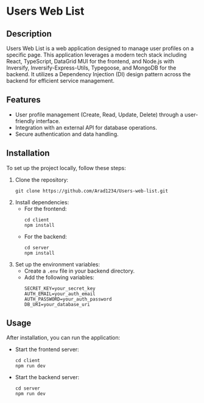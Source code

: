 # Users Web List

## Description

Users Web List is a web application designed to manage user profiles on a specific page. This application leverages a modern tech stack including React, TypeScript, DataGrid MUI for the frontend, and Node.js with Inversify, Inversify-Express-Utils, Typegoose, and MongoDB for the backend. It utilizes a Dependency Injection (DI) design pattern across the backend for efficient service management.

## Features

- User profile management (Create, Read, Update, Delete) through a user-friendly interface.
- Integration with an external API for database operations.
- Secure authentication and data handling.

## Installation

To set up the project locally, follow these steps:

1. Clone the repository:
   ```
   git clone https://github.com/Arad1234/Users-web-list.git
   ```
2. Install dependencies:
   - For the frontend:
     ```
     cd client
     npm install
     ```
   - For the backend:
     ```
     cd server
     npm install
     ```
3. Set up the environment variables:
   - Create a `.env` file in your backend directory.
   - Add the following variables:
     ```
     SECRET_KEY=your_secret_key
     AUTH_EMAIL=your_auth_email
     AUTH_PASSWORD=your_auth_password
     DB_URI=your_database_uri
     ```

## Usage

After installation, you can run the application:

- Start the frontend server:
  ```
  cd client
  npm run dev
  ```
- Start the backend server:
  ```
  cd server
  npm run dev
  ```

